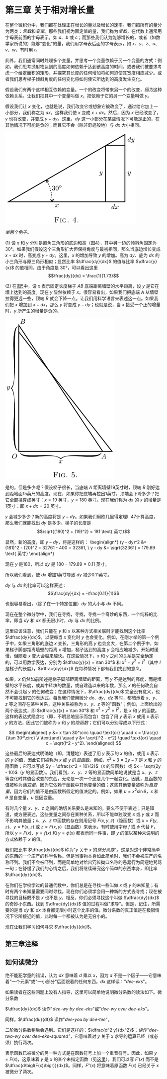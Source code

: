 # 第三章 关于相对增长量

在整个微积分中，我们都在处理正在增长的量以及增长的速率。我们把所有的量分为两类：*常数*和*变量*。那些我们视为固定值的量，我们称为*常数*，在代数上通常用字母表前面的字母表示，如 $a$、$b$ 或 $c$；而那些我们认为能够增长的，或者（如数学家所说的）能够"变化"的量，我们用字母表后面的字母表示，如 $x$、$y$、$z$、$u$、$v$、$w$，有时用 $t$。

此外，我们通常同时处理多个变量，并思考一个变量依赖于另一个变量的方式：例如，我们思考抛射物达到的高度如何依赖于达到该高度的时间。或者我们被要求考虑一个给定面积的矩形，并探究其长度的任何增加将如何迫使其宽度相应减少。或者我们思考梯子倾斜角度的任何变化将如何使它所达到的高度发生变化。

假设我们有两个这样相互依赖的变量。一个的改变将带来另一个的改变，*因为*这种依赖关系。让我们把其中一个变量叫做 $x$，把依赖于它的另一个变量叫做 $y$。

假设我们让 $x$ 变化，也就是说，我们改变它或想象它被改变了，通过给它加上一小部分，我们称之为 $dx$。这样我们使 $x$ 变成 $x + dx$。然后，因为 $x$ 已经改变了，$y$ 也将改变，并变成 $y + dy$。这里，$dy$ 这一小部分在某些情况下可能是正的，在其他情况下可能是负的；而且它不会（除非奇迹般地）与 $dx$ 大小相同。

 ![](../images/3-1.png) 

*举两个例子。*

(1) 设 $x$ 和 $y$ 分别是直角三角形的底边和高（[图4](#figure4)），其中另一边的倾斜角固定为 $30°$。如果我们假设这个三角形扩大但保持角度与最初相同，那么当底边增长变成 $x + dx$ 时，高变成 $y + dy$。这里，$x$ 的增加导致 $y$ 的增加。高为 $dy$、底为 $dx$ 的小三角形与原三角形相似；显然比率 $\dfrac{dy}{dx}$ 的值与比率 $\dfrac{y}{x}$ 的值相同。由于角度是 $30°$，可以看出这里
$$\frac{dy}{dx} = \frac{1}{1.73}$$

(2) 在[图5](#figure5)中，设 $x$ 表示固定长度梯子 $AB$ 底端距离墙壁的水平距离，设 $y$ 是它在墙上达到的高度。现在 $y$ 显然依赖于 $x$。很容易看出，如果我们把底端 $A$ 从墙壁拉得更远一些，顶端 $B$ 就会下降一点。让我们用科学语言来表述这一点。如果我们把 $x$ 增加到 $x + dx$，那么 $y$ 将变成 $y - dy$；也就是说，当 $x$ 接受一个正的增量时，$y$ 所产生的增量是负的。

 ![](../images/3-2.png) 

是的，但是多少呢？假设梯子很长，当底端 $A$ 距离墙壁19英寸时，顶端 $B$ 刚好达到距地面15英尺的高度。现在，如果你把底端再拉出1英寸，顶端会下降多少？把它全部换算成英寸：$x = 19$ 英寸，$y = 180$ 英寸。现在我们称为 $dx$ 的 $x$ 的增量是1英寸：即 $x + dx = 20$ 英寸。

$y$ 会减少多少？新的高度将是 $y - dy$。如果我们用欧几里得定理I. 47计算高度，那么我们就能找出 $dy$ 是多少。梯子的长度是
$$\sqrt{(180)^2 + (19)^2} = 181 \text{ 英寸}$$

显然，新的高度，即 $y - dy$，将是这样的：
\begin{align*}
(y - dy)^2 &= (181)^2 - (20)^2 = 32761 - 400 = 32361, \\
y - dy &= \sqrt{32361} = 179.89 \text{ 英寸}
\end{align*}

现在 $y$ 是180，所以 $dy$ 是 $180 - 179.89 = 0.11$ 英寸。

所以我们看到，使 $dx$ 增加1英寸导致 $dy$ 减少0.11英寸。

$dy$ 与 $dx$ 的比率可以这样表述：
$$\frac{dy}{dx} = -\frac{0.11}{1}$$

也很容易看出，（除了在一个特定位置）$dy$ 的大小与 $dx$ 不同。

现在在整个微分学中，我们在寻找，寻找，寻找一个奇妙的东西，一个纯粹的比率，即当 $dy$ 和 $dx$ 都无限小时，$dy$ 与 $dx$ 的比例。

这里应该注意，我们只能在 $y$ 和 $x$ 以某种方式相关联时才能找到这个比率 $\dfrac{dy}{dx}$，以便每当 $x$ 变化时 $y$ 也会变化。例如，在刚才举的第一个例子中，如果三角形的底边 $x$ 变长，三角形的高 $y$ 也会变大，在第二个例子中，如果梯子脚部距离墙壁的距离 $x$ 增加，梯子达到的高度 $y$ 会相应地减少，开始时缓慢，但随着 $x$ 变大会越来越快。在这些情况下，$x$ 和 $y$ 之间的关系是完全确定的，可以用数学表达，分别为 $\dfrac{y}{x} = \tan 30°$ 和 $x^2 + y^2 = l^2$（其中 $l$ 是梯子的长度），$\dfrac{dy}{dx}$ 在每种情况下都有我们找到的意义。

如果，$x$ 仍然如前所述是梯子脚部距离墙壁的距离，而 $y$ 不是达到的高度，而是墙壁的水平长度，或其中砖块的数量，或自建造以来的年数，那么 $x$ 的任何改变自然不会引起 $y$ 的任何改变；在这种情况下，$\dfrac{dy}{dx}$ 完全没有意义，也不可能找到它的表达式。每当我们使用微分 $dx$、$dy$、$dz$ 等时，都暗示着 $x$、$y$、$z$ 等之间存在某种关系，这种关系被称为 $x$、$y$、$z$ 等的"函数"；例如，上面给出的两个表达式，即 $\dfrac{y}{x} = \tan 30°$ 和 $x^2 + y^2 = l^2$，是 $x$ 和 $y$ 的函数。这样的表达式隐含地（即，不明显地显示而包含）包含了用 $y$ 表示 $x$ 或用 $x$ 表示 $y$ 的方法，因此它们被称为 $x$ 和 $y$ 的*隐函数*；它们可以分别写成以下形式：

$$
\begin{aligned}
y &= x \tan 30^\circ \quad \text{or} \quad x = \frac{y}{\tan 30^\circ} \\
\text{and} \quad y &= \sqrt{l^2 - x^2} \quad \text{or} \quad x = \sqrt{l^2 - y^2}.
\end{aligned}
$$


这些最后的表达式明确地（即，清楚地）表述了用 $y$ 表示的 $x$ 的值，或用 $x$ 表示的 $y$ 的值，因此它们被称为 $x$ 或 $y$ 的*显函数*。例如，$x^2 + 3 = 2y - 7$ 是 $x$ 和 $y$ 的隐函数；它可以写成 $y = \dfrac{x^2 + 10}{2}$（$x$ 的显函数）或 $x = \sqrt{2y - 10}$（$y$ 的显函数）。我们看到，$x$、$y$、$z$ 等的显函数简单地说就是当 $x$、$y$、$z$ 等变化时其值会改变的东西，无论是一次一个还是几个一起变化。因此，显函数的值被称为*因变量*，因为它依赖于函数中其他变量的值；这些其他变量被称为*自变量*，因为它们的值不是由函数所假定的值决定的。例如，如果 $u = x^2 \sin \theta$，$x$ 和 $\theta$ 是自变量，$u$ 是因变量。

有时几个量 $x$、$y$、$z$ 之间的确切关系要么是未知的，要么不便于表述；只是知道，或方便表述，这些变量之间存在某种关系，所以不能单独改变 $x$ 或 $y$ 或 $z$ 而不影响其他量；$x$、$y$、$z$ 中函数的存在则用记号 $F(x, y, z)$（隐函数）或 $x = F(y, z)$、$y = F(x, z)$ 或 $z = F(x, y)$（显函数）来表示。有时使用字母 $f$ 或 $\phi$ 代替 $F$，所以 $y = F(x)$、$y = f(x)$ 和 $y = \phi(x)$ 都表示同一件事，即 $y$ 的值以某种未说明的方式依赖于 $x$ 的值。

我们把比率 $\dfrac{dy}{dx}$ 称为"$y$ 关于 $x$ 的*微分系数*"。这是对这个非常简单的东西的一个庄严的科学名称。但是当事物本身如此简单时，我们不会被庄严的名称吓到。我们不会被吓到，而是简单地对给出冗长拗口名称的愚蠢行为简短地咒骂一句；在舒缓了我们的心情之后，我们将继续研究这个简单的东西本身，即比率 $\dfrac{dy}{dx}$。

在你们在学校学过的普通代数中，你们总是在寻找一些叫做 $x$ 或 $y$ 的未知量；有时有两个未知量需要同时寻找。现在你们必须学会用一种新的方式去寻找；现在被寻找的目标既不是 $x$ 也不是 $y$。相反，你们必须寻找这个叫做 $\dfrac{dy}{dx}$ 的奇妙小东西。找到 $\dfrac{dy}{dx}$ 值的过程叫做"求导"。但是，记住，所需要的是当 $dy$ 和 $dx$ 本身都无限小时这个比率的值。微分系数的真正值是在极限情况下它所接近的值，此时每一个都被认为是无穷小的。

现在让我们学习如何寻求 $\dfrac{dy}{dx}$。

## 第三章注释

## 如何读微分

绝不能犯学童的错误，认为 $dx$ 意味着 $d$ 乘以 $x$，因为 $d$ 不是一个因子——它意味着"一个元素"或"一小部分"后面跟着的任何东西。$dx$ 这样读："*dee-eks*"。

如果读者在这些问题上没有人指导，这里可以简单地说明微分系数的读法如下。微分系数

$\dfrac{dy}{dx}$ 读作"*dee-wy by dee-eks*"或"*dee-wy over dee-eks*"。

同样，$\dfrac{du}{dt}$ 读作"*dee-you by dee-tee*"。

二阶微分系数稍后会遇到。它们是这样的：$\dfrac{d^2 y}{dx^2}$；*读作"dee-two-wy over dee-eks-squared"*，它意味着对 $y$ 关于 $x$ 求导的运算已经（或必须）执行两次。

表示函数已被微分的另一种方式是在函数符号上加一个重音符号。因此，如果 $y=F(x)$，这意味着 $y$ 是 $x$ 的某个未指定函数（见[这里](3.html#function)），我们可以写 $F'(x)$ 而不是 $\dfrac{d\bigl(F(x)\bigr)}{dx}$。同样，$F''(x)$ 将意味着原函数 $F(x)$ 已经关于 $x$ 被微分了两次。
